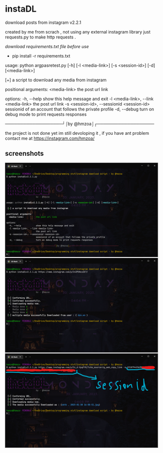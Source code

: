 # instaDL
download posts from instagram v2.2.1

created by me from scrach , not using any external instagram library just requests.py to make http requests .

*download requirements.txt file before use*
- pip install -r requirements.txt

usage: python argpasretest.py [-h] [-l \<media-link>] [-s \<session-id>] [-d] [\<media-link>]

 [+] a script to download any media from instagram

positional arguments:
  \<media-link>          the post url link

options:
  -h, --help            show this help message and exit
  -l \<media-link>, --link \<media-link>
                        the post url link
  -s \<session-id>, --sessionid \<session-id>
                        sessionid of an account that follows the private profile
  -d, --debug           turn on debug mode to print requests responses

───────────────────┘⌠by @hmzoa⌡┌───────────────────

the project is not done yet im still devoloping it , if you have ant problem contact me at https://instagram.com/hmzoa/

## screenshots

![help page](https://github.com/hmzoa/instaDL/blob/main/screenshots-delete/instaDL.png)
![download any insta post](https://github.com/hmzoa/instaDL/blob/main/screenshots-delete/instaDL2.png)
![download any insta post with instagram session id](https://github.com/hmzoa/instaDL/blob/main/screenshots-delete/instaDL3.png)
